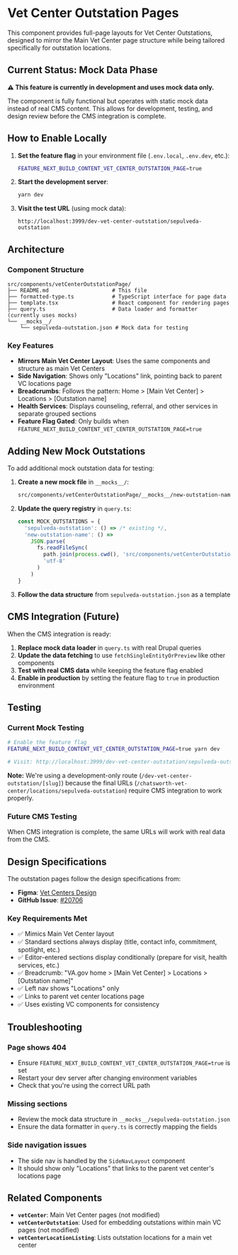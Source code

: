# Vet Center Outstation Pages

This component provides full-page layouts for Vet Center Outstations, designed to mirror the Main Vet Center page structure while being tailored specifically for outstation locations.

## Current Status: Mock Data Phase

**⚠️ This feature is currently in development and uses mock data only.**

The component is fully functional but operates with static mock data instead of real CMS content. This allows for development, testing, and design review before the CMS integration is complete.

## How to Enable Locally

1. **Set the feature flag** in your environment file (`.env.local`, `.env.dev`, etc.):

   ```bash
   FEATURE_NEXT_BUILD_CONTENT_VET_CENTER_OUTSTATION_PAGE=true
   ```

2. **Start the development server**:

   ```bash
   yarn dev
   ```

3. **Visit the test URL** (using mock data):
   ```
   http://localhost:3999/dev-vet-center-outstation/sepulveda-outstation
   ```

## Architecture

### Component Structure

```
src/components/vetCenterOutstationPage/
├── README.md                    # This file
├── formatted-type.ts            # TypeScript interface for page data
├── template.tsx                 # React component for rendering pages
├── query.ts                     # Data loader and formatter (currently uses mocks)
└── __mocks__/
    └── sepulveda-outstation.json # Mock data for testing
```

### Key Features

- **Mirrors Main Vet Center Layout**: Uses the same components and structure as main Vet Centers
- **Side Navigation**: Shows only "Locations" link, pointing back to parent VC locations page
- **Breadcrumbs**: Follows the pattern: Home > [Main Vet Center] > Locations > [Outstation name]
- **Health Services**: Displays counseling, referral, and other services in separate grouped sections
- **Feature Flag Gated**: Only builds when `FEATURE_NEXT_BUILD_CONTENT_VET_CENTER_OUTSTATION_PAGE=true`

## Adding New Mock Outstations

To add additional mock outstation data for testing:

1. **Create a new mock file** in `__mocks__/`:

   ```bash
   src/components/vetCenterOutstationPage/__mocks__/new-outstation-name.json
   ```

2. **Update the query registry** in `query.ts`:

   ```typescript
   const MOCK_OUTSTATIONS = {
     'sepulveda-outstation': () => /* existing */,
     'new-outstation-name': () =>
       JSON.parse(
         fs.readFileSync(
           path.join(process.cwd(), 'src/components/vetCenterOutstationPage/__mocks__/new-outstation-name.json'),
           'utf-8'
         )
       )
   }
   ```

3. **Follow the data structure** from `sepulveda-outstation.json` as a template

## CMS Integration (Future)

When the CMS integration is ready:

1. **Replace mock data loader** in `query.ts` with real Drupal queries
2. **Update the data fetching** to use `fetchSingleEntityOrPreview` like other components
3. **Test with real CMS data** while keeping the feature flag enabled
4. **Enable in production** by setting the feature flag to `true` in production environment

## Testing

### Current Mock Testing

```bash
# Enable the feature flag
FEATURE_NEXT_BUILD_CONTENT_VET_CENTER_OUTSTATION_PAGE=true yarn dev

# Visit: http://localhost:3999/dev-vet-center-outstation/sepulveda-outstation
```

**Note:** We're using a development-only route (`/dev-vet-center-outstation/[slug]`) because the final URLs (`/chatsworth-vet-center/locations/sepulveda-outstation`) require CMS integration to work properly.

### Future CMS Testing

When CMS integration is complete, the same URLs will work with real data from the CMS.

## Design Specifications

The outstation pages follow the design specifications from:

- **Figma**: [Vet Centers Design](https://www.figma.com/design/EVd3q06ukAbVS61Q8MwRAT/Vet-Centers?node-id=1790-8784&t=hJ6vIymGbQi142Vk-0)
- **GitHub Issue**: [#20706](https://github.com/department-of-veterans-affairs/va.gov-cms/issues/20706)

### Key Requirements Met

- ✅ Mimics Main Vet Center layout
- ✅ Standard sections always display (title, contact info, commitment, spotlight, etc.)
- ✅ Editor-entered sections display conditionally (prepare for visit, health services, etc.)
- ✅ Breadcrumb: "VA.gov home > [Main Vet Center] > Locations > [Outstation name]"
- ✅ Left nav shows "Locations" only
- ✅ Links to parent vet center locations page
- ✅ Uses existing VC components for consistency

## Troubleshooting

### Page shows 404

- Ensure `FEATURE_NEXT_BUILD_CONTENT_VET_CENTER_OUTSTATION_PAGE=true` is set
- Restart your dev server after changing environment variables
- Check that you're using the correct URL path

### Missing sections

- Review the mock data structure in `__mocks__/sepulveda-outstation.json`
- Ensure the data formatter in `query.ts` is correctly mapping the fields

### Side navigation issues

- The side nav is handled by the `SideNavLayout` component
- It should show only "Locations" that links to the parent vet center's locations page

## Related Components

- **`vetCenter`**: Main Vet Center pages (not modified)
- **`vetCenterOutstation`**: Used for embedding outstations within main VC pages (not modified)
- **`vetCenterLocationListing`**: Lists outstation locations for a main vet center
